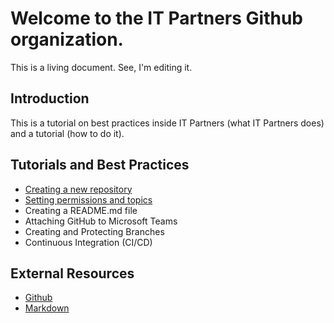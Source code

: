 # Welcome to the IT Partners Github organization. 

This is a living document. See, I'm editing it. 

## Introduction

This is a tutorial on best practices inside IT Partners (what IT Partners does) and a tutorial (how to do it). 

## Tutorials and Best Practices
* [Creating a new repository](https://github.com/itpartnersillinois/tutorial/blob/master/Creating_Repository.md)
* [Setting permissions and topics](https://github.com/itpartnersillinois/tutorial/blob/master/Setting_Permissions_and_Topics.md)
* Creating a README.md file 
* Attaching GitHub to Microsoft Teams 
* Creating and Protecting Branches 
* Continuous Integration (CI/CD) 

## External Resources
* [Github](https://guides.github.com/activities/hello-world/)
* [Markdown](https://www.markdowntutorial.com/)
